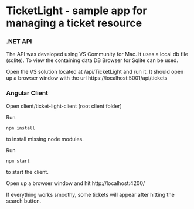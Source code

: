 # TicketLight - sample app for managing a ticket resource 


### .NET API

The API was developed using VS Community for Mac. 
It uses a local db file (sqlite). To view the containing data DB Browser for Sqlite can be used.

Open the VS solution located at /api/TicketLight and run it. 
It should open up a browser window with the url https://localhost:5001/api/tickets


### Angular Client

Open client/ticket-light-client (root client folder)

Run 
```
npm install
```
to install missing node modules.

Run 
```
npm start
```
to start the client.

Open up a browser window and hit http://localhost:4200/

If everything works smoothy, some tickets will appear after hitting the search button.

